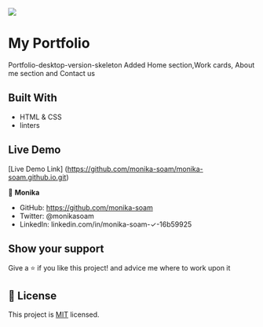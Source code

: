 ![](https://img.shields.io/badge/Microverse-blueviolet)
# My Portfolio

Portfolio-desktop-version-skeleton
Added Home section,Work cards, About me section and Contact us



## Built With

- HTML & CSS
- linters

## Live Demo
[Live Demo Link] (https://github.com/monika-soam/monika-soam.github.io.git)

 

👤 **Monika**

- GitHub: https://github.com/monika-soam
- Twitter: @monikasoam
- LinkedIn: linkedin.com/in/monika-soam-✓-16b59925



## Show your support

Give a ⭐️ if you like this project! and advice me where to work upon it


## 📝 License

This project is [MIT](./MIT.md) licensed.

